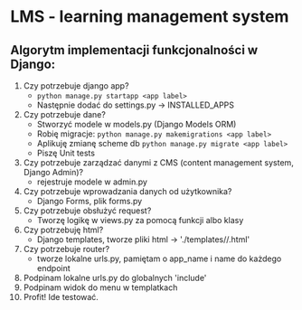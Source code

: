 # LMS - learning management system


## Algorytm implementacji funkcjonalności w Django:
1. Czy potrzebuje django app?
   - `python manage.py startapp <app label>`
   - Następnie dodać do settings.py -> INSTALLED_APPS
2. Czy potrzebuje dane?
   - Stworzyć modele w models.py (Django Models ORM)
   - Robię migracje: `python manage.py makemigrations <app label>`
   - Aplikuję zmianę scheme db `python manage.py migrate <app label>`
   - Piszę Unit tests
3. Czy potrzebuje zarządzać danymi z CMS (content management system, Django Admin)?
   - rejestruje modele w admin.py
4. Czy potrzebuje wprowadzania danych od użytkownika?
   - Django Forms, plik forms.py
5. Czy potrzebuje obsłużyć request?
   - Tworzę logikę w views.py za pomocą funkcji albo klasy
6. Czy potrzebuję html?
   - Django templates, tworze pliki html -> './templates/<app label>/<file>.html'
7. Czy potrzebuje router?
   - tworze lokalne urls.py, pamiętam o app_name i name do każdego endpoint
8. Podpinam lokalne urls.py do globalnych 'include'
9. Podpinam widok do menu w templatkach
10. Profit! Ide testować.